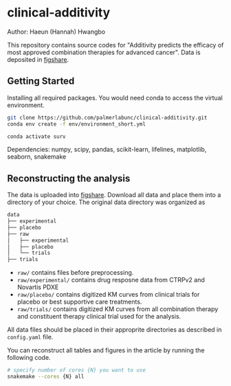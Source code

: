 # clinical-additivity

Author: Haeun (Hannah) Hwangbo

This repository contains source codes for "Additivity predicts the efficacy of most approved combination therapies for advanced cancer". Data is deposited in [figshare](10.6084/m9.figshare.21651236).

## Getting Started

Installing all required packages. You would need conda to access the virtual environment.

```bash
git clone https://github.com/palmerlabunc/clinical-additivity.git
conda env create -f env/environment_short.yml

conda activate surv
```

Dependencies: numpy, scipy, pandas, scikit-learn, lifelines, matplotlib, seaborn, snakemake

## Reconstructing the analysis

The data is uploaded into [figshare](10.6084/m9.figshare.21651236). Download all data and place them into a directory of your choice. The original data directory was organized as

```bash
data
├── experimental
├── placebo
├── raw
│   ├── experimental
│   ├── placebo
│   └── trials
├── trials

```

- `raw/` contains files before preprocessing.
- `raw/experimental/` contains drug resposne data from CTRPv2 and Novartis PDXE
- `raw/placebo/` contains digitized KM curves from clinical trials for placebo or best supportive care treatments.
- `raw/trials/` contains digitized KM curves from all combination therapy and constituent therapy clinical trial used for the analysis.

All data files should be placed in their approprite directories as described in `config.yaml` file.

You can reconstruct all tables and figures in the article by running the following code.

```bash
# specify number of cores {N} you want to use
snakemake --cores {N} all
```
